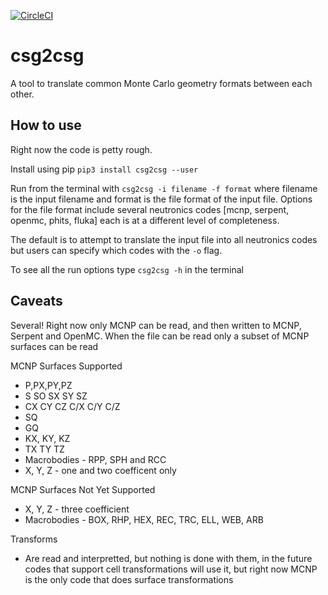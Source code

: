 
[![CircleCI](https://circleci.com/gh/makeclean/csg2csg.svg?style=svg)](https://circleci.com/gh/makeclean/csg2csg)

# csg2csg
A tool to translate common Monte Carlo geometry formats between each other.

## How to use
Right now the code is petty rough.

Install using pip
``pip3 install csg2csg --user``

Run from the terminal with ``csg2csg -i filename -f format`` where filename is the input filename and format is the file format of the input file. Options for the file format include several neutronics codes [mcnp, serpent, openmc, phits, fluka] each is at a different level of completeness.

The default is to attempt to translate the input file into all neutronics codes but users can specify which codes with the ``-o`` flag.

To see all the run options type ``csg2csg -h`` in the terminal

## Caveats
Several! Right now only MCNP can be read, and then written to MCNP, Serpent and OpenMC. 
When the file can be read only a subset of MCNP surfaces can be read

MCNP Surfaces Supported
 - P,PX,PY,PZ
 - S SO SX  SY SZ
 - CX CY CZ C/X C/Y C/Z
 - SQ
 - GQ
 - KX, KY, KZ
 - TX TY TZ
 - Macrobodies - RPP, SPH and RCC 
 - X, Y, Z - one and two coefficent only


MCNP Surfaces Not Yet Supported
 - X, Y, Z - three coefficient
 - Macrobodies - BOX, RHP, HEX, REC, TRC, ELL, WEB, ARB

Transforms
 - Are read and interpretted, but nothing is done with them, in the future codes that support cell transformations will use it, but right now MCNP is the only code that does surface transformations 
